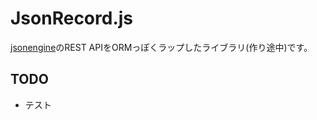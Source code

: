 JsonRecord.js
=============================

[jsonengine](http://code.google.com/p/jsonengine/)のREST APIをORMっぽくラップしたライブラリ(作り途中)です。

TODO
-------

- テスト
